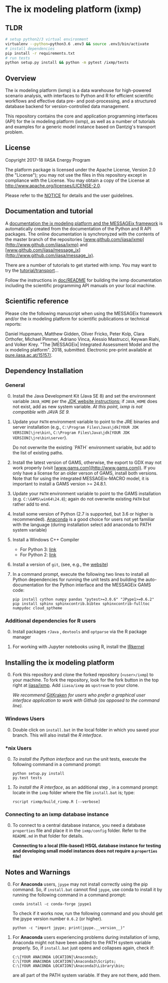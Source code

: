# The ix modeling platform (ixmp)

## TLDR

```bash
# setup python2/3 virtual environment
virtualenv --python=python3.6 .env3 && source .env3/bin/activate
# install dependencies
pip install -r requirements.txt
# run tests
python setup.py install && python -m pytest /ixmp/tests
```

## Overview

The ix modeling platform (ixmp) is a data warehouse for high-powered scenario analysis,
with interfaces to Python and R for efficient scientific workflows and effective data pre- and post-processing,
and a structured database backend for version-controlled data management.

This repository contains the core and application programming interfaces (API)
for the ix modeling platform (ixmp), as well as a number of tutorials and examples
for a generic model instance based on Dantzig's transport problem.


## License

Copyright 2017-18 IIASA Energy Program

The platform package is licensed under the Apache License, Version 2.0 (the "License");
you may not use the files in this repository except in compliance with the License.
You may obtain a copy of the License at <http://www.apache.org/licenses/LICENSE-2.0>.

Please refer to the [NOTICE](NOTICE.rst) for details and the user guidelines.


## Documentation and tutorial

A [documentation the ix modeling platform and the MESSAGEix framework](http://MESSAGEix.iiasa.ac.at/) 
is automatically created from the documentation of the Python and R API packages. 
The online documentation is synchronyzed with the contents of the master branch 
of the repositories [www.github.com/iiasa/ixmp](http://www.github.com/iiasa/ixmp)
and [www.github.com/iiasa/message_ix](http://www.github.com/iiasa/message_ix).

There are a number of tutorials to get started with ixmp.
You may want to try the [tutorial/transport](tutorial/transport/README.md)...

Follow the instructions in [doc/README](doc/README.md)
for building the ixmp documentation including the
scientific programming API manuals on your local machine.


## Scientific reference

Please cite the following manuscript when using the MESSAGEix framework and/or the ix modeling platform 
for scientific publications or technical reports:

  Daniel Huppmann, Matthew Gidden, Oliver Fricko, Peter Kolp, 
  Clara Orthofer, Michael Pimmer, Adriano Vinca, Alessio Mastrucci, Keywan Riahi, and Volker Krey. 
  "The |MESSAGEix| Integrated Assessment Model and the ix modeling platform". 2018, submitted. 
  Electronic pre-print available at [pure.iiasa.ac.at/15157/](https://pure.iiasa.ac.at/15157/).


## Dependency Installation

### General

0. Install the Java Development Kit (Java SE 8)
   and set the environment variable `JAVA_HOME` 
   per the [JDK website instructions](https://docs.oracle.com/cd/E19182-01/820-7851/inst_cli_jdk_javahome_t/); 
   if `JAVA_HOME` does not exist, add as new system variable.
   *At this point, ixmp is not compatible with JAVA SE 9.*
   
0. Update your `PATH` environment variable to point to the JRE binaries and server installation
   (e.g., `C:\Program Files\Java\jdk[YOUR JDK VERSION]\jre\bin\`,
   `C:\Program Files\Java\jdk[YOUR JDK VERSION]\jre\bin\server`).
   
   <aside class="warning">
   Do not overwrite the existing `PATH` environment variable, but add to the list of existing paths.
   </aside>

0. Install the latest version of GAMS, otherwise, the export to GDX may not work
   properly (visit [www.gams.com](http://www.gams.com)).  If you only have a license for an
   older verson of GAMS, install both versions. 
   Note that for using the integrated MESSAGEix-MACRO model, it is important to install a GAMS version >= 24.8.1.

0. Update your `PATH` environment variable to point to the GAMS installation
   (e.g. `C:\GAMS\win64\24.8`); again do not overwrite existing `PATH` but rather add to end.

0. Install some version of Python (2.7 is supported, but 3.6 or higher is recommended).
   [Anaconda](https://www.continuum.io/downloads) is a good choice for
   users not yet familiar with the language (during installation select add anaconda to PATH system variable)

0. Install a Windows C++ Compiler

   - For Python 3: [link](http://landinghub.visualstudio.com/visual-cpp-build-tools)
   - For Python 2: [link](https://www.microsoft.com/en-us/download/details.aspx?id=44266)

0. Install a version of `git`, (see, e.g., the [website](https://git-scm.com/downloads))

0. In a command prompt, execute the following two lines 
   to install all Python dependencies for running the unit tests
   and building the auto-documentation for the Python interface 
   and the MESSAGEix GAMS code:

    ```
    pip install cython numpy pandas "pytest>=3.0.6" "JPype1>=0.6.2" 
    pip install sphinx sphinxcontrib.bibtex sphinxcontrib-fulltoc numpydoc cloud_sptheme
    ```

### Additional dependencies for R users


0. Install packages `rJava` , `devtools` and `optparse` via the R package manager

0. For working with Jupyter notebooks using R, install the [IRkernel](https://irkernel.github.io)


## Installing the ix modeling platform

0. Fork this repository and clone the forked repository (`<user>/ixmp`)
   to your machine.  To fork the repository, look for the fork button 
   in the top right at [iiasa/ixmp](https://github.com/iiasa/ixmp).
   Add `iiasa/ixmp` as `upstream` to your clone.

   *We recommend* [GitKraken](https://www.gitkraken.com/) *for users who prefer a graphical user 
    interface application to work with Github (as opposed to the command line).*

### Windows Users

0. Double click on `install.bat` in the local folder in which you saved your branch.
   This will also install the *R interface*.

### *nix Users

0. *To install the Python interface* and run the unit tests, execute the following command
   in a command prompt:

   ```
   python setup.py install
   py.test tests
   ```

0. *To install the R interface*, as an additional step , in a command prompt:
   locate in the `ixmp` folder where the file `install.bat` is;
   type:

   ```
   rscript rixmp/build_rixmp.R [--verbose]
   ```

### Connecting to an ixmp database instance

0. To connect to a central database instance, you need a database ``properties`` file
   and place it in the ``ixmp/config`` folder.
   Refer to the ``README.md`` in that folder for details.
   
   **Connecting to a local (file-based) HSQL database instance for testing
   and developing small model instances does not require a ``properties`` file!**


## Notes and Warnings 

0.  For **Anaconda** users, `jpype` may not install correctly using the pip command. 
    So, if ``install.bat`` cannot find `jpype`, use conda to install it by 
    running the following command in a command prompt:  

    ```
    conda install -c conda-forge jpype1
    ```

    To check if it works now, run the following command 
    and you should get the jpype version number ``0.6.2`` (or higher).
	
    ```
    python -c "import jpype; print(jpype.__version__)"
    ```

0. For **Anaconda** users experiencing problems during installation of ixmp,
   Anaconda might not have been added to the PATH system variable properly. 
   So, if ``install.bat`` just opens and collapses again, check if:

    ```
    C:\[YOUR ANACONDA LOCATION]\Anaconda3;
    C:\[YOUR ANACONDA LOCATION]\Anaconda3\Scripts;
    C:\[YOUR ANACONDA LOCATION]\Anaconda3\Library\bin;
    ```   

   are all part of the PATH system variable. If they are not there, add them.
